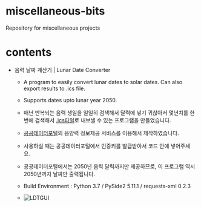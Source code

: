 # miscellaneous-bits
Repository for miscellaneous projects

# contents
- 음력 날짜 계산기 | Lunar Date Converter
  - A program to easily convert lunar dates to solar dates. Can also export results to .ics file.
  - Supports dates upto lunar year 2050.
  - 매년 반복되는 음력 생일을 일일히 검색해서 달력에 넣기 귀찮아서 몇년치를 한번에 검색해서 [.ics파일](https://en.wikipedia.org/wiki/ICalendar)로 내보낼 수 있는 프로그램을 만들었습니다. 
  - [공공데이터포털](https://data.go.kr)의 음양력 정보제공 서비스를 이용해서 제작하였습니다. 
  - 사용하실 때는 공공데이터포털에서 인증키를 발급받아서 코드 안에 넣어주세요. 
  - 공공데이터포털에서는 2050년 음력 달력까지만 제공하므로, 이 프로그램 역시 2050년까지 날짜만 출력됩니다.
  - Build Environment : Python 3.7 / PySide2 5.11.1 / requests-xml 0.2.3
  
  - ![LDTGUI](https://raw.githubusercontent.com/jeongm/miscellaneous-bits/master/lunar_date_converter/lunar_date_converter.png)
